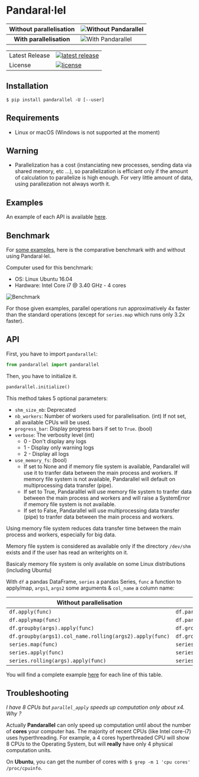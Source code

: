 # Pandaral·lel

| Without parallelisation  | ![Without Pandarallel](https://github.com/nalepae/pandarallel/blob/master/docs/progress_apply.gif)       |
| :----------------------: | -------------------------------------------------------------------------------------------------------- |
| **With parallelisation** | ![With Pandarallel](https://github.com/nalepae/pandarallel/blob/master/docs/progress_parallel_apply.gif) |

<table>
<tr>
  <td>Latest Release</td>
  <td>
    <a href="https://pypi.org/project/pandarallel/">
    <img src="https://img.shields.io/pypi/v/pandarallel.svg" alt="latest release" />
    </a>
  </td>
</tr>
<tr>
  <td>License</td>
  <td>
    <a href="https://github.com/nalepae/pandarallel/blob/master/LICENSE">
    <img src="https://img.shields.io/pypi/l/pandarallel.svg" alt="license" />
    </a>
  </td>
</tr>
</table>

## Installation

`$ pip install pandarallel -U [--user]`

## Requirements

- Linux or macOS (Windows is not supported at the moment)

## Warning

- Parallelization has a cost (instanciating new processes, sending data via shared memory, etc ...), so parallelization is efficiant only if the amount of calculation to parallelize is high enough. For very little amount of data, using parallezation not always worth it.

## Examples

An example of each API is available [here](https://github.com/nalepae/pandarallel/blob/master/docs/examples.ipynb).

## Benchmark

For [some examples](https://github.com/nalepae/pandarallel/blob/master/docs/examples.ipynb), here is the comparative benchmark with and without using Pandaral·lel.

Computer used for this benchmark:

- OS: Linux Ubuntu 16.04
- Hardware: Intel Core i7 @ 3.40 GHz - 4 cores

![Benchmark](https://github.com/nalepae/pandarallel/blob/3d470139d409fc2cf61bab085298011fefe638c0/docs/standard_vs_parallel_4_cores.png)

For those given examples, parallel operations run approximatively 4x faster than the standard operations (except for `series.map` which runs only 3.2x faster).

## API

First, you have to import `pandarallel`:

```python
from pandarallel import pandarallel
```

Then, you have to initialize it.

```python
pandarallel.initialize()
```

This method takes 5 optional parameters:

- `shm_size_mb`: Deprecated
- `nb_workers`: Number of workers used for parallelisation. (int)
                If not set, all available CPUs will be used.
- `progress_bar`: Display progress bars if set to `True`. (bool)
- `verbose`: The verbosity level (int)
   - 0 - Don't display any logs
   - 1 - Display only warning logs
   - 2 - Display all logs
- `use_memory_fs`: (bool)
   - If set to None and if memory file system is available, Pandarallel will use it to
tranfer data between the main process and workers. If memory file system is not
available, Pandarallel will default on multiprocessing data transfer (pipe).
   - If set to True, Pandaralllel will use memory file system to tranfer data between
the main process and workers and will raise a SystemError if memory file system is not available.
   - If set to False, Pandarallel will use multiprocessing data transfer (pipe) to
tranfer data between the main process and workers.

Using memory file system reduces data transfer time between the main process and
workers, especially for big data.

Memory file system is considered as available only if the directory `/dev/shm` exists
and if the user has read an writerights on it.

Basicaly memory file system is only available on some Linux distributions (including
Ubuntu)

With `df` a pandas DataFrame, `series` a pandas Series, `func` a function to
apply/map, `args1`, `args2` some arguments & `col_name` a column name:

| Without parallelisation                                 | With parallelisation                                             |
| ------------------------------------------------------- | ---------------------------------------------------------------- |
| `df.apply(func)`                                        | `df.parallel_apply(func)`                                        |
| `df.applymap(func)`                                     | `df.parallel_applymap(func)`                                     |
| `df.groupby(args).apply(func)`                          | `df.groupby(args).parallel_apply(func)`                          |
| `df.groupby(args1).col_name.rolling(args2).apply(func)` | `df.groupby(args1).col_name.rolling(args2).parallel_apply(func)` |
| `series.map(func)`                                      | `series.parallel_map(func)`                                      |
| `series.apply(func)`                                    | `series.parallel_apply(func)`                                    |
| `series.rolling(args).apply(func)`                      | `series.rolling(args).parallel_apply(func)`                      |

You will find a complete example [here](https://github.com/nalepae/pandarallel/blob/master/docs/examples.ipynb) for each line of this table.

## Troubleshooting

_I have 8 CPUs but `parallel_apply` speeds up computation only about x4. Why ?_

Actually **Pandarallel** can only speed up computation until about the number of **cores** your computer has. The majority of recent CPUs (like Intel core-i7) uses hyperthreading. For example, a 4 cores hyperthreaded CPU will show 8 CPUs to the Operating System, but will **really** have only 4 physical computation units.

On **Ubuntu**, you can get the number of cores with `$ grep -m 1 'cpu cores' /proc/cpuinfo`.
